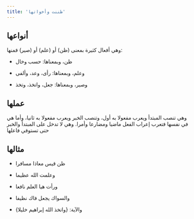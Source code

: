 ```yaml
---
title: 'ظننت وأخواتها'
---
```


## أنواعها

وهي أفعال كثيرة بمعنى (ظن) أو (علم) أو (صير) فمنها:

- ظن، وبمعناها: حسب وخال

- وعلم، وبمعناها: رأى، وعد، وألفى

- وصير، وبمعناها: جعل، واتخذ، وتخذ

## عملها

وهي تنصب المبتدأ ويعرب مفعولا به أول، وتنصب الخبر ويعرب مفعولا به ثانيا، وأما هي في نفسها فتعرب إعراب الفعل ماضيا ومضارعا وأمرا. وهي لا تدخل على المبتدأ والخبر حتى تستوفي فاعلها

## مثالها

- ظن قيس معاذا مسافرا

- وعلمت الله عظيما

- ورأت هيا العلم نافعا

- والسواك يجعل فاك نظيفا

- والآية: {واتخذ الله إبراهيم خليلا}
